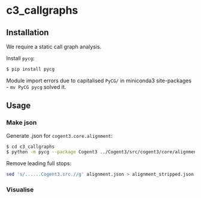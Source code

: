 # c3_callgraphs  

## Installation  

We require a static call graph analysis.  

Install `pycg`:  

```bash
$ pip install pycg
```

Module import errors due to capitalised `PyCG/` in miniconda3 site-packages - `mv PyCG pycg` solved it.

## Usage  

### Make json  

Generate .json for `cogent3.core.alignment`:

```bash
$ cd c3_callgraphs
$ python -m pycg --package Cogent3 ../Cogent3/src/cogent3/core/alignment.py -o alignment.json
```  

Remove leading full stops:
```bash
sed 's/......Cogent3.src.//g' alignment.json > alignment_stripped.json
```
### Visualise  

